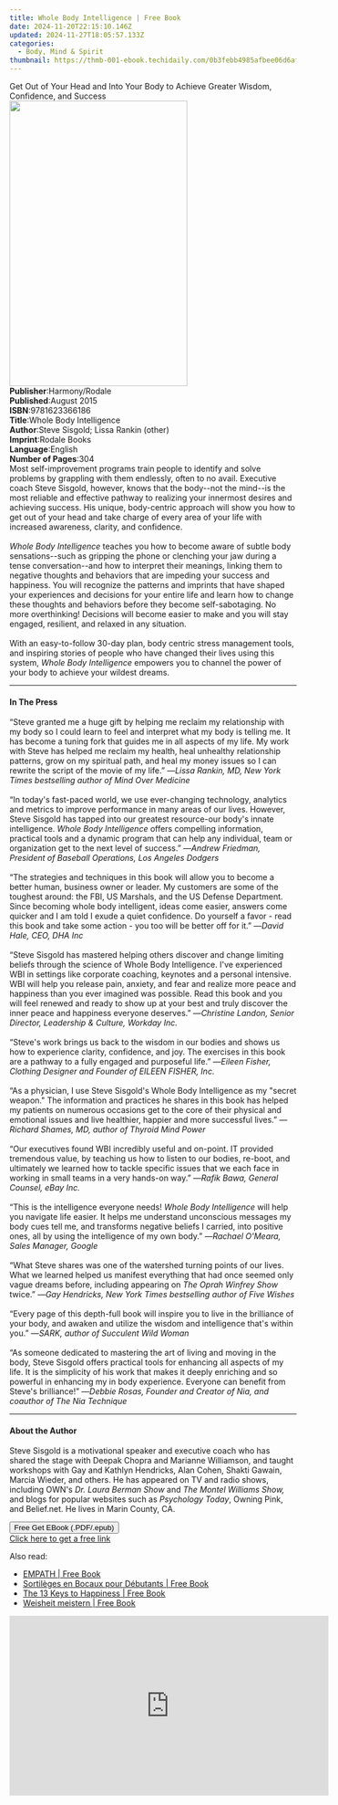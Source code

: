 ```yaml
---
title: Whole Body Intelligence | Free Book
date: 2024-11-20T22:15:10.146Z
updated: 2024-11-27T18:05:57.133Z
categories:
  - Body, Mind & Spirit
thumbnail: https://thmb-001-ebook.techidaily.com/0b3febb4985afbee06d6af06786eea1b33b0b350fa52bfa4017fdb5e9ae1668e.jpg
---
```

<main id="book-container">
  <div class="flex flex-col">
    <div class="book-brief flex-1 py-6 px-4 sm:p-6 md:py-10 md:px-8">
      <!-- brief-->
      <div class="book-brief-main">
        Get Out of Your Head and Into Your Body to Achieve Greater Wisdom,
        Confidence, and Success
      </div>
    </div>
    <div
      class="book-meta-info flex-1 grid gap-4 col-start-1 col-end-3 row-start-1 sm:mb-6 sm:grid-cols-4 lg:gap-6 lg:col-start-2 lg:row-end-6 lg:row-span-6 lg:mb-0"
    >
      <div
        class="book-meta-info-left place-content-center mt-4 p-4 text-sm leading-6 col-start-2 col-span-2 dark:text-slate-400"
      >
        <img
          class="w-full h-500 object-cover rounded-lg sm:h-255 sm:col-span-2 lg:col-span-full"
          src="https://img-001-ebook.techidaily.com/8abb4dd546e1b83c961039aac7056d8449874cc813eed3c7fea8dee1f4aab518.jpg"
          alt=""
          width="312"
          height="500"
        />
      </div>
      <div
        class="book-meta-info-right mt-2 col-start-1 row-start-2 col-span-3 self-center"
      >
        <!-- meta data  -->
        <div class="flex flex-col px-4 md:px-8">
          <div class="flex-1">
            <strong>Publisher</strong>:<span class="px-2">Harmony/Rodale</span>
          </div>
          <div class="flex-1">
            <strong>Published</strong>:<span class="px-2">August 2015</span>
          </div>
          <div class="flex-1">
            <strong>ISBN</strong>:<span class="px-2">9781623366186</span>
          </div>
          <div class="flex-1">
            <strong>Title</strong>:<span class="px-2"
              >Whole Body Intelligence</span
            >
          </div>
          <div class="flex-1">
            <strong>Author</strong>:<span class="px-2"
              >Steve Sisgold; Lissa Rankin (other)</span
            >
          </div>
          <div class="flex-1">
            <strong>Imprint</strong>:<span class="px-2">Rodale Books</span>
          </div>
          <div class="flex-1">
            <strong>Language</strong>:<span class="px-2">English</span>
          </div>
          <div class="flex-1">
            <strong>Number of Pages</strong>:<span class="px-2">304</span>
          </div>
        </div>
      </div>
    </div>
    <div class="book-description flex-1 py-6 px-4 sm:p-6 md:py-10 md:px-8">
      <div class="book-description-main">
        <div accordion-content="" id="description">
          Most self-improvement programs train people to identify and solve
          problems by grappling with them endlessly, often to no avail.
          Executive coach Steve Sisgold, however, knows that the body--not the
          mind--is the most reliable and effective pathway to realizing your
          innermost desires and achieving success. His unique, body-centric
          approach will show you how to get out of your head and take charge of
          every area of your life with increased awareness, clarity, and
          confidence. <br /><br />
          <i>Whole Body Intelligence</i> teaches you how to become aware of
          subtle body sensations--such as gripping the phone or clenching your
          jaw during a tense conversation--and how to interpret their meanings,
          linking them to negative thoughts and behaviors that are impeding your
          success and happiness. You will recognize the patterns and imprints
          that have shaped your experiences and decisions for your entire life
          and learn how to change these thoughts and behaviors before they
          become self-sabotaging. No more overthinking! Decisions will become
          easier to make and you will stay engaged, resilient, and relaxed in
          any situation. <br /><br />
          With an easy-to-follow 30-day plan, body centric stress management
          tools, and inspiring stories of people who have changed their lives
          using this system, <i>Whole Body Intelligence</i> empowers you to
          channel the power of your body to achieve your wildest dreams.
        </div>
        <div class="accordion-fader"></div>
      </div>
    </div>
    <div class="book-excerpts flex-1 py-6 px-4 sm:p-6 md:py-10 md:px-8">
      <!-- excerpts-->
      <div class="book-excerpts-main">
        <hr />
        <h4 class="placeholder placeholder-heading">
          <span>In The Press</span>
        </h4>
        <p>
          “Steve granted me a huge gift by helping me reclaim my relationship
          with my body so I could learn to feel and interpret what my body is
          telling me. It has become a tuning fork that guides me in all aspects
          of my life. My work with Steve has helped me reclaim my health, heal
          unhealthy relationship patterns, grow on my spiritual path, and heal
          my money issues so I can rewrite the script of the movie of my life.”
          —<i
            >Lissa Rankin, MD, New York Times bestselling author of Mind Over
            Medicine</i
          ><br /><br />“In today's fast-paced world, we use ever-changing
          technology, analytics and metrics to improve performance in many areas
          of our lives. However, Steve Sisgold has tapped into our greatest
          resource-our body's innate intelligence.
          <i>Whole Body Intelligence</i> offers compelling information,
          practical tools and a dynamic program that can help any individual,
          team or organization get to the next level of success.” —<i
            >Andrew Friedman, President of Baseball Operations, Los Angeles
            Dodgers</i
          ><br /><br />“The strategies and techniques in this book will allow
          you to become a better human, business owner or leader. My customers
          are some of the toughest around: the FBI, US Marshals, and the US
          Defense Department. Since becoming whole body intelligent, ideas come
          easier, answers come quicker and I am told I exude a quiet confidence.
          Do yourself a favor - read this book and take some action - you too
          will be better off for it.” —<i>David Hale, CEO, DHA Inc</i
          ><br /><br />“Steve Sisgold has mastered helping others discover and
          change limiting beliefs through the science of Whole Body
          Intelligence. I've experienced WBI in settings like corporate
          coaching, keynotes and a personal intensive. WBI will help you release
          pain, anxiety, and fear and realize more peace and happiness than you
          ever imagined was possible. Read this book and you will feel renewed
          and ready to show up at your best and truly discover the inner peace
          and happiness everyone deserves.” —<i
            >Christine Landon, Senior Director, Leadership &amp; Culture,
            Workday Inc.</i
          ><br /><br />“Steve's work brings us back to the wisdom in our bodies
          and shows us how to experience clarity, confidence, and joy. The
          exercises in this book are a pathway to a fully engaged and purposeful
          life.” —<i
            >Eileen Fisher, Clothing Designer and Founder of EILEEN FISHER,
            Inc.</i
          ><br /><br />“As a physician, I use Steve Sisgold's Whole Body
          Intelligence as my "secret weapon." The information and practices he
          shares in this book has helped my patients on numerous occasions get
          to the core of their physical and emotional issues and live healthier,
          happier and more successful lives.” —<i
            >Richard Shames, MD, author of Thyroid Mind Power</i
          ><br /><br />“Our executives found WBI incredibly useful and on-point.
          IT provided tremendous value, by teaching us how to listen to our
          bodies, re-boot, and ultimately we learned how to tackle specific
          issues that we each face in working in small teams in a very hands-on
          way.” —<i>Rafik Bawa, General Counsel, eBay Inc.</i><br /><br />“This
          is the intelligence everyone needs!
          <i>Whole Body Intelligence</i> will help you navigate life easier. It
          helps me understand unconscious messages my body cues tell me, and
          transforms negative beliefs I carried, into positive ones, all by
          using the intelligence of my own body.” —<i
            >Rachael O'Meara, Sales Manager, Google</i
          ><br /><br />“What Steve shares was one of the watershed turning
          points of our lives. What we learned helped us manifest everything
          that had once seemed only vague dreams before, including appearing on
          <i>The Oprah Winfrey Show</i> twice.” —<i
            >Gay Hendricks, New York Times bestselling author of Five Wishes</i
          ><br /><br />“Every page of this depth-full book will inspire you to
          live in the brilliance of your body, and awaken and utilize the wisdom
          and intelligence that's within you.” —<i
            >SARK, author of Succulent Wild Woman</i
          ><br /><br />“As someone dedicated to mastering the art of living and
          moving in the body, Steve Sisgold offers practical tools for enhancing
          all aspects of my life. It is the simplicity of his work that makes it
          deeply enriching and so powerful in enhancing my in body experience.
          Everyone can benefit from Steve's brilliance!” —<i
            >Debbie Rosas, Founder and Creator of Nia, and coauthor of The Nia
            Technique</i
          >
        </p>
      </div>
    </div>
    <div class="book-about-author flex-1 py-6 px-4 sm:p-6 md:py-10 md:px-8">
      <!-- about author-->
      <div class="book-main-author-main">
        <hr />
        <h4 class="placeholder placeholder-heading">
          <span>About the Author</span>
        </h4>
        <p>
          Steve Sisgold is a motivational speaker and executive coach who has
          shared the stage with Deepak Chopra and Marianne Williamson, and
          taught workshops with Gay and Kathlyn Hendricks, Alan Cohen, Shakti
          Gawain, Marcia Wieder, and others. He has appeared on TV and radio
          shows, including OWN's <i>Dr. Laura Berman Show</i> and
          <i>The Montel Williams Show,</i> and blogs for popular websites such
          as <i>Psychology Today</i>, Owning Pink, and Belief.net. He lives in
          Marin County, CA.
        </p>
      </div>
    </div>
    <div class="book-free-get flex-1 py-6 px-4 sm:p-6 md:py-10 md:px-8">
      <button
        id="btn-free-get"
        class="bg-blue-500 hover:bg-blue-700 text-white font-bold py-2 px-4 rounded"
      >
        Free Get EBook (.PDF/.epub)
      </button>
      <div id="countdown-display" class="px-2 text-lg mt-2"></div>
      <a
        id="free-link"
        class="hidden bg-blue-500 hover:bg-blue-700 text-white font-bold py-2 px-4 rounded"
        href="https://www.ebooks.com/en-us/book/96176843/whole-body-intelligence/steve-sisgold/"
        target="_blank"
        >Click here to get a free link</a
      >
    </div>
    <script>
      let countdownTime = 0;
      let countdownInterval = null;
      document
        .getElementById('btn-free-get')
        .addEventListener('click', startCountdown);
      function startCountdown() {
        countdownTime = new Date().getTime() + 60000 * 3;
        countdownInterval = setInterval(updateCountdown, 1000);
        document.getElementById('btn-free-get').disabled = true;
        document
          .getElementById('btn-free-get')
          .classList.add('bg-gray-500', 'cursor-not-allowed');
      }
      function updateCountdown() {
        let currentTime = new Date().getTime();
        let timeLeft = countdownTime - currentTime;
        let secondsLeft = Math.floor(timeLeft / 1000);
        document.getElementById('countdown-display').innerHTML =
          `Remaining time: ${secondsLeft} seconds.`;
        if (secondsLeft <= 0) {
          clearInterval(countdownInterval);
          document.getElementById('btn-free-get').classList.add('hidden');
          document.getElementById('free-link').classList.remove('hidden');
          document.getElementById('countdown-display').innerHTML = '';
        }
      }
    </script>
  </div>
</main>

<ins class="adsbygoogle"
      style="display:block"
      data-ad-client="ca-pub-7571918770474297"
      data-ad-slot="8358498916"
      data-ad-format="auto"
      data-full-width-responsive="true"></ins>
    

<span class="atpl-alsoreadstyle">Also read:</span>
<div><ul>
<li><a href="https://novels-ebooks.techidaily.com/211252759-9783988315984-empath/"><u>EMPATH | Free Book</u></a></li>
<li><a href="https://novels-ebooks.techidaily.com/211252731-9798868986994-sortileges-en-bocaux-pour-debutants/"><u>Sortilèges en Bocaux pour Débutants | Free Book</u></a></li>
<li><a href="https://novels-ebooks.techidaily.com/211252805-9782898640209-the-13-keys-to-happiness/"><u>The 13 Keys to Happiness | Free Book</u></a></li>
<li><a href="https://novels-ebooks.techidaily.com/211252806-9798868993428-weisheit-meistern/"><u>Weisheit meistern | Free Book</u></a></li>
</ul></div>

<!-- affiliate ads begin -->
<iframe width="560" height="315" src="https://www.youtube.com/embed/uSfA74aeYeA?si=HdJSMdeS7HVtS6-j&autoplay=1" title="YouTube video player" frameborder="0" allow="accelerometer; autoplay; clipboard-write; encrypted-media; gyroscope; picture-in-picture; web-share" referrerpolicy="strict-origin-when-cross-origin" allowfullscreen></iframe>
<!-- affiliate ads end -->


